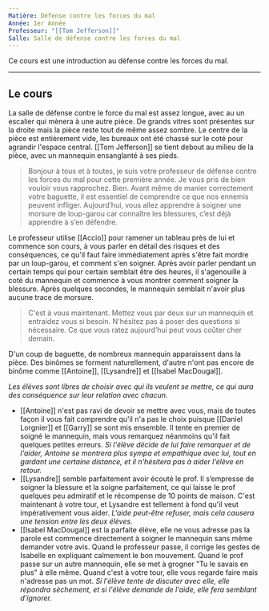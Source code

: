 ```yaml
---
Matière: Défense contre les forces du mal
Année: 1er Année
Professeur: "[[Tom Jefferson]]"
Salle: Salle de défense contre les forces du mal
---
```

Ce cours est une introduction au défense contre les forces du mal.

---
## Le cours
La salle de défense contre le force du mal est assez longue, avec au un escalier qui mènera à une autre pièce. De grands vitres sont présentes sur la droite mais la pièce reste tout de même assez sombre. Le centre de la pièce est entièrement vide, les bureaux ont été chassé sur le coté pour agrandir l'espace central. [[Tom Jefferson]] se tient debout au milieu de la pièce, avec un mannequin ensanglanté à ses pieds. 

> Bonjour à tous et à toutes, je suis votre professeur de défense contre les forces du mal pour cette première année. Je vous pris de bien vouloir vous rapprochez. Bien. Avant même de manier correctement votre baguette, il est essentiel de comprendre ce que nos ennemis peuvent infliger. Aujourd’hui, vous allez apprendre à soigner une morsure de loup-garou car connaître les blessures, c’est déjà apprendre à s’en défendre.

Le professeur utilise [[Accio]] pour ramener un tableau près de lui et commence son cours, à vous parler en détail des risques et des conséquences, ce qu'il faut faire immédiatement après s'être fait mordre par un loup-garou, et comment s'en soigner. Après avoir parler pendant un certain temps qui pour certain semblait être des heures, il s'agenouille à coté du mannequin et commence à vous montrer comment soigner la blessure. Après quelques secondes, le mannequin semblait n'avoir plus aucune trace de morsure.

> C'est à vous maintenant. Mettez vous par deux sur un mannequin et entraidez vous si besoin. N'hésitez pas à poser des questions si nécessaire. Ce que vous ratez aujourd’hui peut vous coûter cher demain.

D'un coup de baguette, de nombreux mannequin apparaissent dans la pièce. Des binômes se forment naturellement, d'autre n'ont pas encore de binôme comme [[Antoine]], [[Lysandre]] et [[Isabel MacDougal]].

*Les élèves sont libres de choisir avec qui ils veulent se mettre, ce qui aura des conséquence sur leur relation avec chacun.*

- [[Antoine]] n'est pas ravi de devoir se mettre avec vous, mais de toutes façon il vous fait comprendre qu'il n'a pas le choix puisque [[Daniel Lorgnier]] et [[Garry]] se sont mis ensemble. Il tente en premier de soigné le mannequin, mais vous remarquez néanmoins qu'il fait quelques petites erreurs. *Si l'élève décide de lui faire remarquer et de l'aider, Antoine se montrera plus sympa et empathique avec lui, tout en gardant une certaine distance, et il n'hésitera pas à aider l'élève en retour.*
- [[Lysandre]] semble parfaitement avoir écouté le prof. Il s’empresse de soigner la blessure et la soigne parfaitement, ce qui laisse le prof quelques peu admiratif et le récompense de 10 points de maison. C'est maintenant à votre tour, et Lysandre est tellement à fond qu'il veut impérativement vous aider. *L'aide peut-être refuser, mais cela causera une tension entre les deux élèves.*
- [[Isabel MacDougal]] est la parfaite élève, elle ne vous adresse pas la parole est commence directement à soigner le mannequin sans même demander votre avis. Quand le professeur passe, il corrige les gestes de Isabelle en expliquant calmement le bon mouvement. Quand le prof passe sur un autre mannequin, elle se met à grogner "Tu le savais en plus" à elle même. Quand c'est à votre tour, elle vous regarde faire mais n'adresse pas un mot. *Si l'élève tente de discuter avec elle, elle répondra sèchement, et si l'élève demande de l'aide, elle fera semblant d'ignorer.*


  

